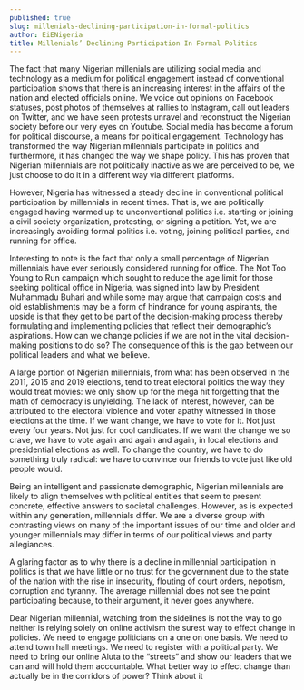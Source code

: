 ```yaml
---
published: true
slug: millenials-declining-participation-in-formal-politics
author: EiENigeria
title: Millenials’ Declining Participation In Formal Politics
---
```

The fact that many Nigerian millenials are utilizing social media and technology as a medium for political engagement instead of conventional participation shows that there is an increasing interest in the affairs of the nation and elected officials online. We voice out opinions on Facebook statuses, post photos of themselves at rallies to Instagram, call out leaders on Twitter, and we have seen protests unravel and reconstruct the Nigerian society before our very eyes on Youtube. Social media has become a forum for political discourse, a means for political engagement. Technology has transformed the way Nigerian millennials participate in politics and furthermore, it has changed the way we shape policy. This has proven that Nigerian millennials are not politically inactive as we are perceived to be, we just choose to do it in a different way via different platforms. 

However, Nigeria has witnessed a steady decline in conventional political participation by millennials in recent times. That is, we are politically engaged having warmed up to unconventional politics i.e. starting or joining a civil society organization, protesting, or signing a petition. Yet, we are increasingly avoiding formal politics i.e. voting, joining political parties, and running for office.

Interesting to note is the fact that only a small percentage of Nigerian millennials have ever seriously considered running for office. The Not Too Young to Run campaign which sought to reduce the age limit for those seeking political office in Nigeria, was signed into law by President Muhammadu Buhari and while some may argue that campaign costs and old establishments may be a form of hindrance for young aspirants, the upside is that they get to be part of the decision-making process thereby formulating and implementing policies that reflect their demographic’s aspirations. How can we change policies if we are not in the vital decision-making positions to do so? The consequence of this is the gap between our political leaders and what we believe.

A large portion of Nigerian millennials, from what has been observed in the 2011, 2015 and 2019 elections, tend to treat electoral politics the way they would treat movies: we only show up for the mega hit forgetting that the math of democracy is unyielding. The lack of interest, however, can be attributed to the electoral violence and voter apathy witnessed in those elections at the time. If we want change, we have to vote for it. Not just every four years. Not just for cool candidates. If we want the change we so crave, we have to vote again and again and again, in local elections and presidential elections as well. To change the country, we have to do something truly radical: we have to convince our friends to vote just like old people would.

Being an intelligent and passionate demographic, Nigerian millennials are likely to align themselves with political entities that seem to present concrete, effective answers to societal challenges. However, as is expected within any generation, millennials differ. We are a diverse group with contrasting views on many of the important issues of our time and older and younger millennials may differ in terms of our political views and party allegiances.

A glaring factor as to why there is a decline in millennial participation in politics is that we have little or no trust for the government due to the state of the nation with the rise in insecurity, flouting of court orders, nepotism, corruption and tyranny. The average millennial does not see the point participating because, to their argument, it never goes anywhere.

Dear Nigerian millennial, watching from the sidelines is not the way to go neither is relying solely on online activism the surest way to effect change in policies. We need to engage politicians on a one on one basis. We need to attend town hall meetings. We need to register with a political party. We need to bring our online Aluta to the “streets” and show our leaders that we can and will hold them accountable. What better way to effect change than actually be in the corridors of power? Think about it
